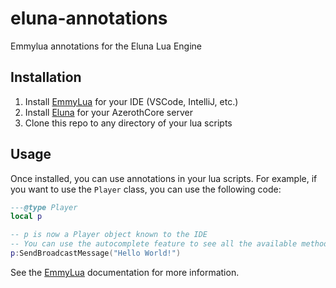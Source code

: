 # eluna-annotations
Emmylua annotations for the Eluna Lua Engine

## Installation
1. Install [EmmyLua](https://emmylua.github.io/annotation.html) for your IDE (VSCode, IntelliJ, etc.)
2. Install [Eluna](https://github.com/azerothcore/mod-eluna) for your AzerothCore server
3. Clone this repo to any directory of your lua scripts

## Usage
Once installed, you can use annotations in your lua scripts. For example, if you want to use the `Player` class, you can use the following code:

```lua
---@type Player
local p

-- p is now a Player object known to the IDE
-- You can use the autocomplete feature to see all the available methods
p:SendBroadcastMessage("Hello World!")
```

See the [EmmyLua](https://emmylua.github.io/annotation.html) documentation for more information.
